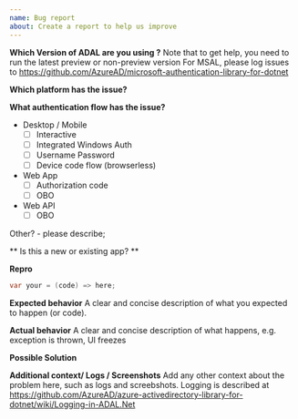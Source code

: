 ```yaml
---
name: Bug report
about: Create a report to help us improve
---
```


**Which Version of ADAL are you using ?**
Note that to get help, you need to run the latest preview or non-preview version
For MSAL, please log issues to https://github.com/AzureAD/microsoft-authentication-library-for-dotnet
<!-- E.g. ADAL 3.19.8, ADAL 4.7.0-preview -->

**Which platform has the issue?**
<!-- Ex: net45, netcore, UWP, xamarin android, xamarin iOS -->

**What authentication flow has the issue?**
* Desktop / Mobile
    * [ ] Interactive
    * [ ] Integrated Windows Auth
    * [ ] Username Password
    * [ ] Device code flow (browserless)
* Web App
    * [ ] Authorization code
    * [ ] OBO
* Web API
    * [ ] OBO

Other? - please describe;

** Is this a new or existing app? **
<!-- 
a. The app is in production, and I have upgraded to a new version of ADAL
b. The app is in production, I have not upgarded, but started seeing this issue
c. This is a new app or experiment
-->

**Repro**

```csharp
var your = (code) => here;
```

**Expected behavior**
A clear and concise description of what you expected to happen (or code).

**Actual behavior**
A clear and concise description of what happens, e.g. exception is thrown, UI freezes  

**Possible Solution**
<!--- Only if you have suggestions on a fix for the bug -->

**Additional context/ Logs / Screenshots**
Add any other context about the problem here, such as logs and screebshots. Logging is described at https://github.com/AzureAD/azure-activedirectory-library-for-dotnet/wiki/Logging-in-ADAL.Net
